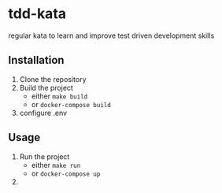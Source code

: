 # tdd-kata
regular kata to learn and improve test driven development skills

## Installation
1. Clone the repository
2. Build the project
   * either `make build`
   * or `docker-compose build`
3. configure .env

## Usage
1. Run the project
   * either `make run`
   * or `docker-compose up`
2. 